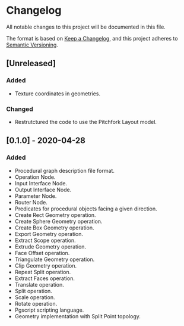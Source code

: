 # Changelog

All notable changes to this project will be documented in this file.

The format is based on [Keep a Changelog](https://keepachangelog.com/en/1.0.0/),
and this project adheres to [Semantic Versioning](https://semver.org/spec/v2.0.0.html).

## [Unreleased]

### Added

- Texture coordinates in geometries.

### Changed

- Restrutctured the code to use the Pitchfork Layout model.

## [0.1.0] - 2020-04-28

### Added

- Procedural graph description file format.
- Operation Node.
- Input Interface Node.
- Output Interface Node.
- Parameter Node.
- Router Node.
- Predicates for procedural objects facing a given direction.
- Create Rect Geometry operation.
- Create Sphere Geometry operation.
- Create Box Geometry operation.
- Export Geometry operation.
- Extract Scope operation.
- Extrude Geometry operation.
- Face Offset operation.
- Triangulate Geometry operation.
- Clip Geometry operation.
- Repeat Split operation.
- Extract Faces operation.
- Translate operation.
- Split operation.
- Scale operation.
- Rotate operation.
- Pgscript scripting language.
- Geometry implementation with Split Point topology.
